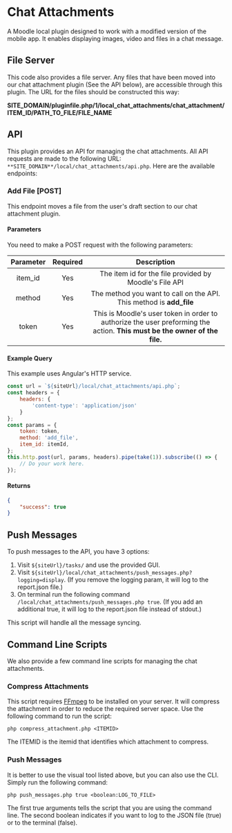 # Chat Attachments

A Moodle local plugin designed to work with a modified version of the mobile app.  It enables displaying images, video and files in a chat message.

## File Server

This code also provides a file server.  Any files that have been moved into our chat attachment plugin (See the API below), are accessible through this plugin. The URL for the files should be constructed this way:

**SITE_DOMAIN/pluginfile.php/1/local_chat_attachments/chat_attachment/ITEM_ID/PATH_TO_FILE/FILE_NAME**

## API

This plugin provides an API for managing the chat attachments.  All API requests are made to the following URL: `**SITE_DOMAIN**/local/chat_attachments/api.php`.  Here are the available endpoints:

### Add File [POST]

This endpoint moves a file from the user's draft section to our chat attachment plugin.

#### Parameters

You need to make a POST request with the following parameters:

| Parameter | Required | Description |
| :-------: | :------: | :---------: |
| item_id | Yes | The item id for the file provided by Moodle's File API |
| method | Yes | The method you want to call on the API. This method is **add_file** |
| token | Yes | This is Moodle's user token in order to authorize the user preforming the action.  **This must be the owner of the file.** |

#### Example Query

This example uses Angular's HTTP service.

```javascript
const url = `${siteUrl}/local/chat_attachments/api.php`;
const headers = {
    headers: {
        'content-type': 'application/json'
    }
};
const params = {
    token: token,
    method: 'add_file',
    item_id: itemId,
};
this.http.post(url, params, headers).pipe(take(1)).subscribe(() => {
    // Do your work here.
});
```

#### Returns

```json
{
    "success": true
}
```

## Push Messages

To push messages to the API, you have 3 options:

1. Visit `${siteUrl}/tasks/` and use the provided GUI.
2. Visit `${siteUrl}/local/chat_attachments/push_messages.php?logging=display`. (If you remove the logging param, it will log to the report.json file.)
3. On terminal run the following command `/local/chat_attachments/push_messages.php true`. (If you add an additional true, it will log to the report.json file instead of stdout.)

This script will handle all the message syncing.

## Command Line Scripts

We also provide a few command line scripts for managing the chat attachments.

### Compress Attachments

This script requires [FFmpeg](https://www.ffmpeg.org/) to be installed on your server.  It will compress the attachment in order to reduce the required server space. Use the following command to run the script:

```
php compress_attachment.php <ITEMID>
```

The ITEMID is the itemid that identifies which attachment to compress.

### Push Messages

It is better to use the visual tool listed above, but you can also use the CLI.  Simply run the following command:

```
php push_messages.php true <boolean:LOG_TO_FILE>
```

The first true arguments tells the script that you are using the command line.  The second boolean indicates if you want to log to the JSON file (true) or to the terminal (false).

